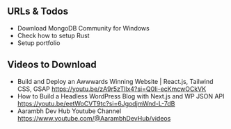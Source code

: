 ## URLs & Todos

* Download MongoDB Community for Windows
* Check how to setup Rust
* Setup portfolio


## Videos to Download

* Build and Deploy an Awwwards Winning Website | React.js, Tailwind CSS, GSAP
  https://youtu.be/zA9r5zTllx4?si=Q0Ii-ecKmcwOCkVK
* How to Build a Headless WordPress Blog with Next.js and WP JSON API
  https://youtu.be/eetWoCVT9tc?si=6JgodjmWnd-L-7dB
* Aarambh Dev Hub Youtube Channel
  https://www.youtube.com/@AarambhDevHub/videos